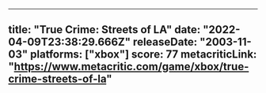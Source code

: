 
---
title: "True Crime: Streets of LA"
date: "2022-04-09T23:38:29.666Z"
releaseDate: "2003-11-03"
platforms: ["xbox"]
score: 77
metacriticLink: "https://www.metacritic.com/game/xbox/true-crime-streets-of-la"
---
